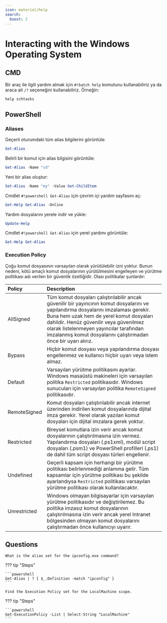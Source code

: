 ```yaml
---
icon: material/help
search:
  boost: 2
---
```


# Interacting with the Windows Operating System

## CMD

Bir araç ile ilgili yardım almak için `#!batch help` komutunu kullanabiliriz ya da araca ait `/?` seçeneğini kullanabiliriz. Örneğin:

```batch
help schtasks
```

## PowerShell

### Aliases

Geçerli oturumdaki tüm alias bilgilerini görüntüle:

```powershell
Get-Alias
```

Belirli bir komut için alias bilgisini görüntüle:

```powershell
Get-Alias -Name "cd"
```

Yeni bir alias oluştur:

```powershell
Set-Alias -Name "my" -Value Get-ChildItem
```

Cmdlet `#!powershell Get-Alias` için çevrim içi yardım sayfasını aç:

```powershell
Get-Help Get-Alias -Online
```

Yardım dosyalarını yerele indir ve yükle:

```powershell
Update-Help
```

Cmdlet `#!powershell Get-Alias` için yerel yardımı görüntüle:

```powershell
Get-Help Get-Alias
```

### Execution Policy

Çoğu komut dosyasının varsayılan olarak yürütülebilir izni yoktur. Bunun nedeni, kötü amaçlı komut dosyalarının yürütülmesini engelleyen ve yürütme politikası adı verilen bir güvenlik özelliğidir. Olası politikalar şunlardır:

| Policy | Description |
|:---|:---|
| AllSigned | Tüm komut dosyaları çalıştırılabilir ancak güvenilir bir yayıncının komut dosyalarını ve yapılandırma dosyalarını imzalaması gerekir. Buna hem uzak hem de yerel komut dosyaları dahildir. Henüz güvenilir veya güvenilmez olarak listelenmeyen yayıncılar tarafından imzalanmış komut dosyalarını çalıştırmadan önce bir uyarı alırız. |
| Bypass | Hiçbir komut dosyası veya yapılandırma dosyası engellenmez ve kullanıcı hiçbir uyarı veya istem almaz. |
| Default | Varsayılan yürütme politikasını ayarlar. Windows masaüstü makineleri için varsayılan politika `Restricted` politikasıdır. Windows sunucuları için varsayılan politika `RemoteSigned` politikasıdır. |
| RemoteSigned | Komut dosyaları çalıştırılabilir ancak internet üzerinden indirilen komut dosyalarında dijital imza gerekir. Yerel olarak yazılan komut dosyaları için dijital imzalara gerek yoktur. |
| Restricted | Bireysel komutlara izin verir ancak komut dosyalarının çalıştırılmasına izin vermez. Yapılandırma dosyaları (.ps1xml), modül script dosyaları (.psm1) ve PowerShell profilleri (.ps1) de dahil tüm script dosyası türleri engellenir. |
| Undefined | Geçerli kapsam için herhangi bir yürütme politikası belirlenmediği anlamına gelir. Tüm kapsamlar için yürütme politikası bu şekilde ayarlandıysa `Restricted` politikası varsayılan yürütme politikası olarak kullanılacaktır. |
| Unrestricted | Windows olmayan bilgisayarlar için varsayılan yürütme politikasıdır ve değiştirilemez. Bu politika imzasız komut dosyalarının çalıştırılmasına izin verir ancak yerel Intranet bölgesinden olmayan komut dosyalarını çalıştırmadan önce kullanıcıyı uyarır. |

## Questions

```text
What is the alias set for the ipconfig.exe command?
```

??? tip "Steps"

    ```powershell
    Get-Alias | ? { $_.Definition -match "ipconfig" }
    ```

```text
Find the Execution Policy set for the LocalMachine scope.
```

??? tip "Steps"

    ```powershell
    Get-ExecutionPolicy -List | Select-String "LocalMachine"
    ```
